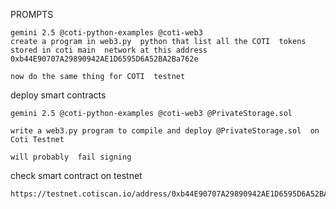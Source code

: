 PROMPTS


```
gemini 2.5 @coti-python-examples @coti-web3
create a program in web3.py  python that list all the COTI  tokens stored in coti main  network at this address 0xb44E90707A29890942AE1D6595D6A52BA2Ba762e
````

```
now do the same thing for COTI  testnet
````

deploy smart contracts

```
gemini 2.5 @coti-python-examples @coti-web3 @PrivateStorage.sol

write a web3.py program to compile and deploy @PrivateStorage.sol  on Coti Testnet

will probably  fail signing
```

check smart contract on  testnet

```
https://testnet.cotiscan.io/address/0xb44E90707A29890942AE1D6595D6A52BA2Ba762e
```
